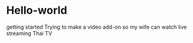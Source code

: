 # Hello-world
getting started
Trying to make a video add-on so my wife can watch live streaming Thai TV
